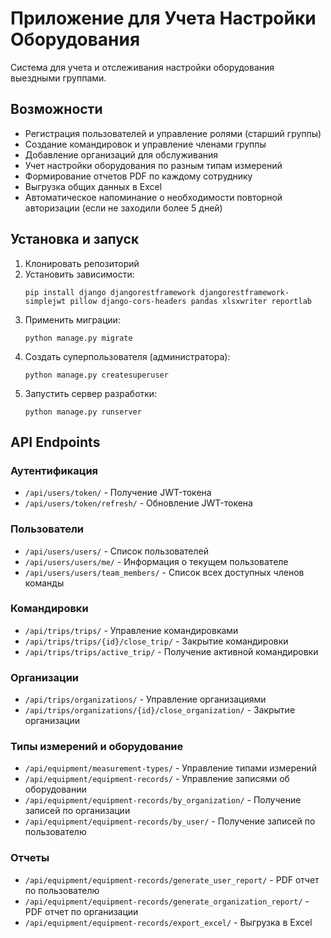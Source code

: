 # Приложение для Учета Настройки Оборудования

Система для учета и отслеживания настройки оборудования выездными группами.

## Возможности

- Регистрация пользователей и управление ролями (старший группы)
- Создание командировок и управление членами группы
- Добавление организаций для обслуживания
- Учет настройки оборудования по разным типам измерений
- Формирование отчетов PDF по каждому сотруднику
- Выгрузка общих данных в Excel
- Автоматическое напоминание о необходимости повторной авторизации (если не заходили более 5 дней)

## Установка и запуск

1. Клонировать репозиторий
2. Установить зависимости:
   ```
   pip install django djangorestframework djangorestframework-simplejwt pillow django-cors-headers pandas xlsxwriter reportlab
   ```
3. Применить миграции:
   ```
   python manage.py migrate
   ```
4. Создать суперпользователя (администратора):
   ```
   python manage.py createsuperuser
   ```
5. Запустить сервер разработки:
   ```
   python manage.py runserver
   ```

## API Endpoints

### Аутентификация
- `/api/users/token/` - Получение JWT-токена
- `/api/users/token/refresh/` - Обновление JWT-токена

### Пользователи
- `/api/users/users/` - Список пользователей
- `/api/users/users/me/` - Информация о текущем пользователе
- `/api/users/users/team_members/` - Список всех доступных членов команды

### Командировки
- `/api/trips/trips/` - Управление командировками
- `/api/trips/trips/{id}/close_trip/` - Закрытие командировки
- `/api/trips/trips/active_trip/` - Получение активной командировки

### Организации
- `/api/trips/organizations/` - Управление организациями
- `/api/trips/organizations/{id}/close_organization/` - Закрытие организации

### Типы измерений и оборудование
- `/api/equipment/measurement-types/` - Управление типами измерений
- `/api/equipment/equipment-records/` - Управление записями об оборудовании
- `/api/equipment/equipment-records/by_organization/` - Получение записей по организации
- `/api/equipment/equipment-records/by_user/` - Получение записей по пользователю

### Отчеты
- `/api/equipment/equipment-records/generate_user_report/` - PDF отчет по пользователю
- `/api/equipment/equipment-records/generate_organization_report/` - PDF отчет по организации
- `/api/equipment/equipment-records/export_excel/` - Выгрузка в Excel 